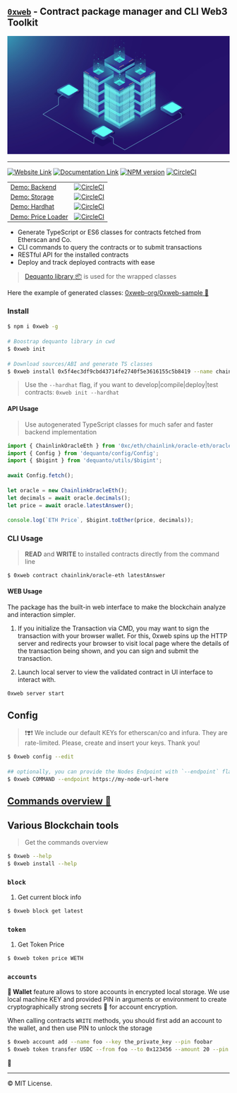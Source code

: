 ## [`0xweb`](https://0xweb.org) - Contract package manager and CLI Web3 Toolkit


<p align='center'>
    <img src='images/background.jpg'/>
</p>

----
[![Website Link](https://img.shields.io/badge/%F0%9F%8C%90-website-green.svg)](https://0xweb.org)
[![Documentation Link](https://img.shields.io/badge/%E2%9D%93-documentation-green.svg)](https://docs.0xweb.org)
[![NPM version](https://badge.fury.io/js/0xweb.svg)](http://badge.fury.io/js/0xweb)
[![CircleCI](https://circleci.com/gh/0xweb-org/0xweb.svg?style=svg)](https://circleci.com/gh/0xweb-org/0xweb)

| | |
|--|--|
|[Demo: Backend](https://github.com/0xweb-org/examples-backend) | [![CircleCI](https://dl.circleci.com/status-badge/img/gh/0xweb-org/examples-backend/tree/master.svg?style=svg)](https://dl.circleci.com/status-badge/redirect/gh/0xweb-org/examples-backend/tree/master) |
|[Demo: Storage](https://github.com/0xweb-org/examples-storage) | [![CircleCI](https://dl.circleci.com/status-badge/img/gh/0xweb-org/examples-storage/tree/master.svg?style=svg)](https://dl.circleci.com/status-badge/redirect/gh/0xweb-org/examples-storage/tree/master) |
|[Demo: Hardhat](https://github.com/0xweb-org/examples-hardhat) | [![CircleCI](https://dl.circleci.com/status-badge/img/gh/0xweb-org/examples-hardhat/tree/master.svg?style=svg)](https://dl.circleci.com/status-badge/redirect/gh/0xweb-org/examples-hardhat/tree/master) |
|[Demo: Price Loader](https://github.com/0xweb-org/examples-price) | [![CircleCI](https://dl.circleci.com/status-badge/img/gh/0xweb-org/examples-price/tree/master.svg?style=svg)](https://dl.circleci.com/status-badge/redirect/gh/0xweb-org/examples-price/tree/master) |



- Generate TypeScript or ES6 classes for contracts fetched from Etherscan and Co.
- CLI commands to query the contracts or to submit transactions
- RESTful API for the installed contracts
- Deploy and track deployed contracts with ease

> [Dequanto library 📦](https://github.com/0xweb-org/dequanto) is used for the wrapped classes

Here the example of generated classes: [0xweb-org/0xweb-sample 🔗](https://github.com/0xweb-org/0xweb-sample)


### Install

```bash
$ npm i 0xweb -g

# Boostrap dequanto library in cwd
$ 0xweb init

# Download sources/ABI and generate TS classes
$ 0xweb install 0x5f4ec3df9cbd43714fe2740f5e3616155c5b8419 --name chainlink/oracle-eth
```

> Use the `--hardhat` flag, if you want to develop|compile|deploy|test contracts: `0xweb init --hardhat`

#### API Usage

> Use autogenerated TypeScript classes for much safer and faster backend implementation

```ts
import { ChainlinkOracleEth } from '0xc/eth/chainlink/oracle-eth/oracle-eth';
import { Config } from 'dequanto/config/Config';
import { $bigint } from 'dequanto/utils/$bigint';

await Config.fetch();

let oracle = new ChainlinkOracleEth();
let decimals = await oracle.decimals();
let price = await oracle.latestAnswer();

console.log(`ETH Price`, $bigint.toEther(price, decimals));
```

### CLI Usage

> **READ** and **WRITE** to installed contracts directly from the command line

```bash
$ 0xweb contract chainlink/oracle-eth latestAnswer
```

#### WEB Usage

The package has the built-in web interface to make the blockchain analyze and interaction simpler.

1. If you initialize the Transaction via CMD, you may want to sign the transaction with your browser wallet. For this, 0xweb spins up the HTTP server and redirects your browser to visit local page where the details of the transaction being shown, and you can sign and submit the transaction.

2. Launch local server to view the validated contract in UI interface to interact with.

```bash
0xweb server start
```

## Config

> ❗❣️❗ We include our default KEYs for etherscan/co and infura. They are rate-limited. Please, create and insert your keys. Thank you!

```bash
$ 0xweb config --edit

## optionally, you can provide the Nodes Endpoint with `--endpoint` flag
$ 0xweb COMMAND --endpoint https://my-node-url-here
```

## [Commands overview 🔗](https://docs.0xweb.org/cli/commands-overview)

## Various Blockchain tools

> Get the commands overview

```bash
$ 0xweb --help
$ 0xweb install --help
```

### `block`

1. Get current block info

```bash
$ 0xweb block get latest
```

### `token`

1. Get Token Price

```bash
$ 0xweb token price WETH
```

### `accounts`

**🔐 Wallet** feature allows to store accounts in encrypted local storage. We use local machine KEY and provided PIN in arguments or environment to create cryptographically strong secrets 🔑 for account encryption.

When calling contracts `WRITE` methods, you should first add an account to the wallet, and then use PIN to unlock the storage

```bash
$ 0xweb account add --name foo --key the_private_key --pin foobar
$ 0xweb token transfer USDC --from foo --to 0x123456 --amount 20 --pin foobar
```

🏁

----
©️ MIT License.
